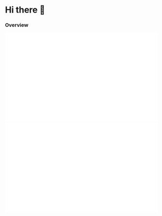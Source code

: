 # Hi there 👋

### Overview

<a>

![Github stats](https://github.com/HigherOrderLogic/assets/blob/main/generated/overview.svg)
![Most used langs](https://github.com/HigherOrderLogic/assets/blob/main/generated/languages.svg)

</a>